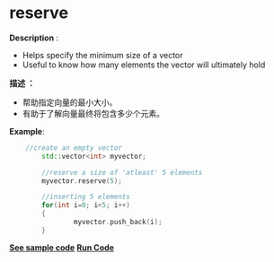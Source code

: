 # reserve

**Description** :
- Helps specify the minimum size of a vector
- Useful to know how many elements the vector will ultimately hold

**描述 ：**
- 帮助指定向量的最小大小。
- 有助于了解向量最终将包含多少个元素。

**Example**:
```cpp
	//create an empty vector
        std::vector<int> myvector;

        //reserve a size of 'atleast' 5 elements
        myvector.reserve(5);

        //inserting 5 elements
        for(int i=0; i<5; i++)
        {
                myvector.push_back(i);
        }
```

**[See sample code](..snippets/vector/reserve.cpp)**
**[Run Code](https://rextester.com/AMLWGW9232)**

